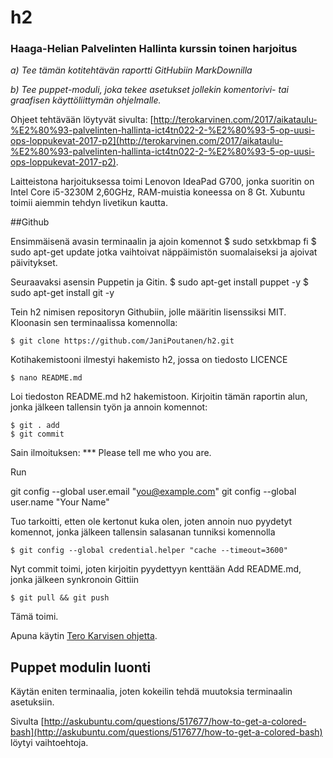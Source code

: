 # h2
### Haaga-Helian Palvelinten Hallinta kurssin toinen harjoitus

_a) Tee tämän kotitehtävän raportti GitHubiin MarkDownilla_

_b) Tee puppet-moduli, joka tekee asetukset jollekin komentorivi- tai graafisen käyttöliittymän ohjelmalle._

Ohjeet tehtävään löytyvät sivulta: [http://terokarvinen.com/2017/aikataulu-%E2%80%93-palvelinten-hallinta-ict4tn022-2-%E2%80%93-5-op-uusi-ops-loppukevat-2017-p2](http://terokarvinen.com/2017/aikataulu-%E2%80%93-palvelinten-hallinta-ict4tn022-2-%E2%80%93-5-op-uusi-ops-loppukevat-2017-p2).

Laitteistona harjoituksessa toimi Lenovon IdeaPad G700, jonka suoritin on Intel Core i5-3230M 2,60GHz, RAM-muistia koneessa on 8 Gt. Xubuntu toimii aiemmin tehdyn livetikun kautta.

##Github

Ensimmäisenä avasin terminaalin ja ajoin komennot
	$ sudo setxkbmap fi
	$ sudo apt-get update
jotka vaihtoivat näppäimistön suomalaiseksi ja ajoivat päivitykset.

Seuraavaksi asensin Puppetin ja Gitin.
	$ sudo apt-get install puppet -y
 	$ sudo apt-get install git -y

Tein h2 nimisen repositoryn Githubiin, jolle määritin lisenssiksi MIT. Kloonasin sen terminaalissa komennolla:

	$ git clone https://github.com/JaniPoutanen/h2.git

Kotihakemistooni ilmestyi hakemisto h2, jossa on tiedosto LICENCE

	$ nano README.md

Loi tiedoston README.md h2 hakemistoon. Kirjoitin tämän raportin alun, jonka jälkeen tallensin työn ja annoin komennot:

	$ git . add
	$ git commit

Sain ilmoituksen: 
*** Please tell me who you are.

Run

  git config --global user.email "you@example.com"
  git config --global user.name "Your Name"

Tuo tarkoitti, etten ole kertonut kuka olen, joten annoin nuo pyydetyt komennot, jonka jälkeen tallensin salasanan tunniksi komennolla

	$ git config --global credential.helper "cache --timeout=3600"

Nyt commit toimi, joten kirjoitin pyydettyyn kenttään Add README.md, jonka jälkeen synkronoin Gittiin

	$ git pull && git push

Tämä toimi.

Apuna käytin [Tero Karvisen ohjetta](http://terokarvinen.com/2016/publish-your-project-with-github).

## Puppet modulin luonti

Käytän eniten terminaalia, joten kokeilin tehdä muutoksia terminaalin asetuksiin. 

Sivulta [http://askubuntu.com/questions/517677/how-to-get-a-colored-bash](http://askubuntu.com/questions/517677/how-to-get-a-colored-bash) löytyi vaihtoehtoja.


